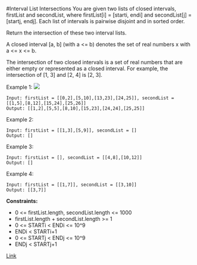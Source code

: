 #Interval List Intersections
You are given two lists of closed intervals, firstList and secondList, where firstList[i] = [starti, endi] and secondList[j] = [startj, endj]. Each list of intervals is pairwise disjoint and in sorted order.

Return the intersection of these two interval lists.

A closed interval [a, b] (with a <= b) denotes the set of real numbers x with a <= x <= b.

The intersection of two closed intervals is a set of real numbers that are either empty or represented as a closed interval. For example, the intersection of [1, 3] and [2, 4] is [2, 3].

Example 1:
![](https://assets.leetcode.com/uploads/2019/01/30/interval1.png)
```
Input: firstList = [[0,2],[5,10],[13,23],[24,25]], secondList = [[1,5],[8,12],[15,24],[25,26]]
Output: [[1,2],[5,5],[8,10],[15,23],[24,24],[25,25]]
```

Example 2:
```
Input: firstList = [[1,3],[5,9]], secondList = []
Output: []
```

Example 3:
```
Input: firstList = [], secondList = [[4,8],[10,12]]
Output: []
```

Example 4:
```
Input: firstList = [[1,7]], secondList = [[3,10]]
Output: [[3,7]]
```

**Constraints:**

- 0 <= firstList.length, secondList.length <= 1000
- firstList.length + secondList.length >= 1
- 0 <= STARTi < ENDi <= 10^9
- ENDi < STARTi+1
- 0 <= STARTj < ENDj <= 10^9
- ENDj < STARTj+1

[Link](https://leetcode.com/problems/interval-list-intersections/)